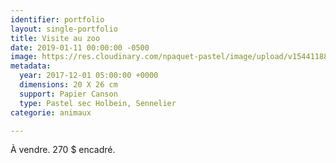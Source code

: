 ```yaml
---
identifier: portfolio
layout: single-portfolio
title: Visite au zoo
date: 2019-01-11 00:00:00 -0500
image: https://res.cloudinary.com/npaquet-pastel/image/upload/v1544118851/DSC01010-2-3.jpg
metadata:
  year: 2017-12-01 05:00:00 +0000
  dimensions: 20 X 26 cm
  support: Papier Canson
  type: Pastel sec Holbein, Sennelier
categorie: animaux

---
```

À vendre. 270 $ encadré.